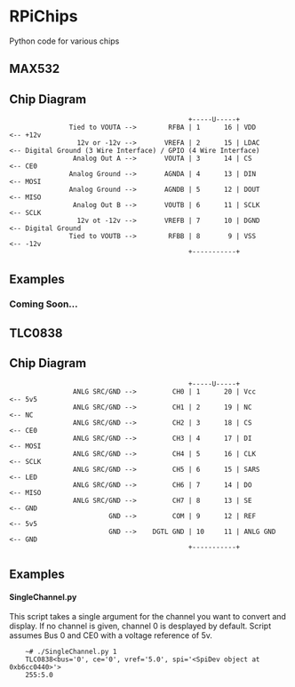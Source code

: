RPiChips
========

Python code for various chips

MAX532
------

## Chip Diagram
```
                                             +-----U-----+
               Tied to VOUTA -->        RFBA | 1      16 | VDD          <-- +12v
                 12v or -12v -->       VREFA | 2      15 | LDAC         <-- Digital Ground (3 Wire Interface) / GPIO (4 Wire Interface)
                Analog Out A -->       VOUTA | 3      14 | CS           <-- CE0
               Analog Ground -->       AGNDA | 4      13 | DIN          <-- MOSI
               Analog Ground -->       AGNDB | 5      12 | DOUT         <-- MISO
                Analog Out B -->       VOUTB | 6      11 | SCLK         <-- SCLK
                 12v ot -12v -->       VREFB | 7      10 | DGND         <-- Digital Ground
               Tied to VOUTB -->        RFBB | 8       9 | VSS          <-- -12v
                                             +-----------+
```

## Examples
### Coming Soon...

TLC0838
-------

## Chip Diagram
```
                                             +-----U-----+
                ANLG SRC/GND -->         CH0 | 1      20 | Vcc          <-- 5v5
                ANLG SRC/GND -->         CH1 | 2      19 | NC           <-- NC
                ANLG SRC/GND -->         CH2 | 3      18 | CS           <-- CE0
                ANLG SRC/GND -->         CH3 | 4      17 | DI           <-- MOSI
                ANLG SRC/GND -->         CH4 | 5      16 | CLK          <-- SCLK
                ANLG SRC/GND -->         CH5 | 6      15 | SARS         <-- LED
                ANLG SRC/GND -->         CH6 | 7      14 | DO           <-- MISO
                ANLG SRC/GND -->         CH7 | 8      13 | SE           <-- GND
                         GND -->         COM | 9      12 | REF          <-- 5v5
                         GND -->    DGTL GND | 10     11 | ANLG GND     <-- GND
                                             +-----------+
```

## Examples
#### SingleChannel.py

This script takes a single argument for the channel you want to convert and display. If no channel is given, channel 0 is desplayed by default.
Script assumes Bus 0 and CE0 with a voltage reference of 5v.

```
    ~# ./SingleChannel.py 1
    TLC0838<bus='0', ce='0', vref='5.0', spi='<SpiDev object at 0xb6cc0440>'>
    255:5.0
```

